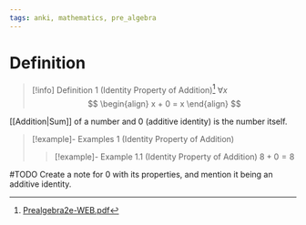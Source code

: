 ```yaml
---
tags: anki, mathematics, pre_algebra
---
```


# Definition

> [!info] Definition 1 (Identity Property of Addition)[^1]
> $\forall x$
> $$
> \begin{align}
> x + 0 = x
> \end{align}
> $$

[[Addition|Sum]] of a number and $0$ (additive identity) is the number itself.

> [!example]- Examples 1 (Identity Property of Addition)
> > [!example]- Example 1.1 (Identity Property of Addition)
> > $8 + 0 = 8$


#TODO 
Create a note for 0 with its properties, and mention it being an additive identity.

[^1]: [Prealgebra2e-WEB.pdf](zotero://open-pdf/library/items/W4QW2QZI?page=635)